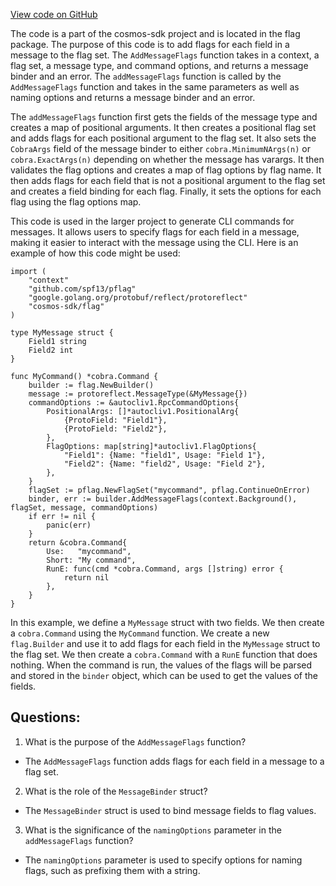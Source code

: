[View code on GitHub](https://github.com/cosmos/cosmos-sdk/blob/main/client/v2/autocli/flag/register.go)

The code is a part of the cosmos-sdk project and is located in the flag package. The purpose of this code is to add flags for each field in a message to the flag set. The `AddMessageFlags` function takes in a context, a flag set, a message type, and command options, and returns a message binder and an error. The `addMessageFlags` function is called by the `AddMessageFlags` function and takes in the same parameters as well as naming options and returns a message binder and an error.

The `addMessageFlags` function first gets the fields of the message type and creates a map of positional arguments. It then creates a positional flag set and adds flags for each positional argument to the flag set. It also sets the `CobraArgs` field of the message binder to either `cobra.MinimumNArgs(n)` or `cobra.ExactArgs(n)` depending on whether the message has varargs. It then validates the flag options and creates a map of flag options by flag name. It then adds flags for each field that is not a positional argument to the flag set and creates a field binding for each flag. Finally, it sets the options for each flag using the flag options map.

This code is used in the larger project to generate CLI commands for messages. It allows users to specify flags for each field in a message, making it easier to interact with the message using the CLI. Here is an example of how this code might be used:

```
import (
    "context"
    "github.com/spf13/pflag"
    "google.golang.org/protobuf/reflect/protoreflect"
    "cosmos-sdk/flag"
)

type MyMessage struct {
    Field1 string
    Field2 int
}

func MyCommand() *cobra.Command {
    builder := flag.NewBuilder()
    message := protoreflect.MessageType(&MyMessage{})
    commandOptions := &autocliv1.RpcCommandOptions{
        PositionalArgs: []*autocliv1.PositionalArg{
            {ProtoField: "Field1"},
            {ProtoField: "Field2"},
        },
        FlagOptions: map[string]*autocliv1.FlagOptions{
            "Field1": {Name: "field1", Usage: "Field 1"},
            "Field2": {Name: "field2", Usage: "Field 2"},
        },
    }
    flagSet := pflag.NewFlagSet("mycommand", pflag.ContinueOnError)
    binder, err := builder.AddMessageFlags(context.Background(), flagSet, message, commandOptions)
    if err != nil {
        panic(err)
    }
    return &cobra.Command{
        Use:   "mycommand",
        Short: "My command",
        RunE: func(cmd *cobra.Command, args []string) error {
            return nil
        },
    }
}
```

In this example, we define a `MyMessage` struct with two fields. We then create a `cobra.Command` using the `MyCommand` function. We create a new `flag.Builder` and use it to add flags for each field in the `MyMessage` struct to the flag set. We then create a `cobra.Command` with a `RunE` function that does nothing. When the command is run, the values of the flags will be parsed and stored in the `binder` object, which can be used to get the values of the fields.
## Questions: 
 1. What is the purpose of the `AddMessageFlags` function?
- The `AddMessageFlags` function adds flags for each field in a message to a flag set.
2. What is the role of the `MessageBinder` struct?
- The `MessageBinder` struct is used to bind message fields to flag values.
3. What is the significance of the `namingOptions` parameter in the `addMessageFlags` function?
- The `namingOptions` parameter is used to specify options for naming flags, such as prefixing them with a string.